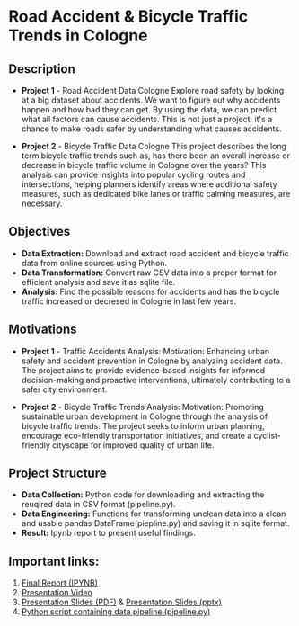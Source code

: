 # Road Accident & Bicycle Traffic Trends in Cologne

## Description
- **Project 1** - Road Accident Data Cologne
Explore road safety by looking at a big dataset about accidents. We want to figure out why accidents happen and how bad they can get. By using the data, we can predict what all factors can cause accidents. This is not just a project; it's a chance to make roads safer by understanding what causes accidents.

- **Project 2** - Bicycle Traffic Data Cologne
This project describes the long term bicycle traffic trends such as, has there been an overall increase or decrease in bicycle traffic volume in Cologne over the years?
This analysis can provide insights into popular cycling routes and intersections, helping planners identify areas where additional safety measures, such as dedicated bike lanes or traffic calming measures, are necessary.

## Objectives

- **Data Extraction:** Download and extract road accident and bicycle traffic data from online sources using Python.
- **Data Transformation:** Convert raw CSV data into a proper format for efficient analysis and save it as sqlite file.
- **Analysis:** Find the possible reasons for accidents and has the bicycle traffic increased or decresed in Cologne in last few years.

## Motivations

- **Project 1** - Traffic Accidents Analysis:
Motivation: Enhancing urban safety and accident prevention in Cologne by analyzing accident data. The project aims to provide evidence-based insights for informed decision-making and proactive interventions, ultimately contributing to a safer city environment.

- **Project 2** - Bicycle Traffic Trends Analysis:
Motivation: Promoting sustainable urban development in Cologne through the analysis of bicycle traffic trends. The project seeks to inform urban planning, encourage eco-friendly transportation initiatives, and create a cyclist-friendly cityscape for improved quality of urban life.

## Project Structure

- **Data Collection:** Python code for downloading and extracting the reuqired data in CSV format (pipeline.py).
- **Data Engineering:** Functions for transforming unclean data into a clean and usable pandas DataFrame(piepline.py) and saving it in sqlite format.
- **Result:** Ipynb report to present useful findings.

## Important links:
1. [Final Report (IPYNB)](./project/report.ipynb)
2. [Presentation Video](./project/presentation-video.mp4)
3. [Presentation Slides (PDF)](./project/slides.pdf) & [Presentation Slides (pptx)](./project/slides.pptx)
4. [Python script containing data pipeline (pipeline.py)](./project/pipeline.py)
